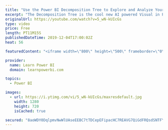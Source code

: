 ```yaml
---
title: "Use the Power BI Decomposition Tree to Explore and Analyze Your Data"
excerpt: "The Decomposition Tree is the cool new AI powered Visual in Power BI, that can really help you explore and analyze your data. We will show you step-by-step on how you can use the Decomposition Tree visual and also share some useful tips along the way.  ================================\r 👉 FREE Power"
originalUrl: https://youtube.com/watch?v=5_wN-kUIcGs
type: video
price: Free
length: PT11M15S
publishedDateTime: 2019-12-04T17:00:02Z
heat: 56

featuredContent: "<iframe width=\"800\" height=\"500\" frameborder=\"0\" src=\"https://www.youtube.com/embed/5_wN-kUIcGs\" allow=\"accelerometer; autoplay; encrypted-media; gyroscope; picture-in-picture\" allowfullscreen></iframe>"

provider:
  name: Learn Power BI
  domain: learnpowerbi.com

topics:
  - Power BI

images:
  - url: https://i.ytimg.com/vi/5_wN-kUIcGs/maxresdefault.jpg
    width: 1280
    height: 720
    isCached: true

secured: "8aoWDY0DqlpmvNwWlUAseEEBC7tTDCepEFipacHC7REAVG7QiGdFRQsdSNTFY6zRM9THCAaZmQ38qnMdX46ysPT9avvfgh21MNzQA5RKmnL7/KMUUScBMd44+Rh+B5M+4kfrrjI14He1Tvab/T5kwBFZCCT3cQVZfypOQvDR1YXnARFhijDCkJqErvE5JlolhDYCa2qpumCAsaoQiCWL7dHtyWoOBWCGFaA+QFAbH9zr65+4tgsmYEV81+ri83IEVxb7z/jQK6CbCQqxR9/1sWw2XaAkSwxPYxq9UiKG2zGilCRA1aWfZhRRtIpxjaWZ3IVgIA0WBxqSWJ3nut+sCHWJpy1BmMqYE/uq7kJI2nbQGE6N+OQNUcOyKsw9j4yWuvt+jhPVqjEK/m0n5QwXxaOTCbTvQayEhxGt1RYiz9w=;OxZ5YvOaQnlQVP1r4s8bwA=="
---
```


